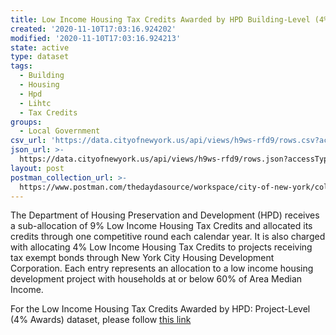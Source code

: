 ```yaml
---
title: Low Income Housing Tax Credits Awarded by HPD Building-Level (4% Awards)
created: '2020-11-10T17:03:16.924202'
modified: '2020-11-10T17:03:16.924213'
state: active
type: dataset
tags:
  - Building
  - Housing
  - Hpd
  - Lihtc
  - Tax Credits
groups:
  - Local Government
csv_url: 'https://data.cityofnewyork.us/api/views/h9ws-rfd9/rows.csv?accessType=DOWNLOAD'
json_url: >-
  https://data.cityofnewyork.us/api/views/h9ws-rfd9/rows.json?accessType=DOWNLOAD
layout: post
postman_collection_url: >-
  https://www.postman.com/thedaydasource/workspace/city-of-new-york/collection/15909983-396bc371-4325-4dc1-9e59-beed5accc401
---
```

The Department of Housing Preservation and Development (HPD) receives a sub-allocation of 9% Low Income Housing Tax Credits and allocated its credits through one competitive round each calendar year.  It is also charged with allocating 4% Low Income Housing Tax Credits to projects receiving tax exempt bonds through New York City Housing Development Corporation.
Each entry represents an allocation to a low income housing development project with households at or below 60% of Area Median Income.

For the Low Income Housing Tax Credits Awarded by HPD: Project-Level (4% Awards) dataset, please follow <a href="https://data.cityofnewyork.us/Housing-Development/Low-Income-Housing-Tax-Credits-Awarded-by-HPD-Proj/p8i7-ix2s">this link</a>
